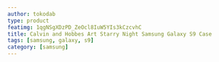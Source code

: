 ```yaml
---
author: tokodab
type: product
featimg: 1qgNSgXDzPD_ZeOcl8IuW5YIs3kCzcvhC
title: Calvin and Hobbes Art Starry Night Samsung Galaxy S9 Case
tags: [samsung, galaxy, s9]
category: [samsung]
---
```

